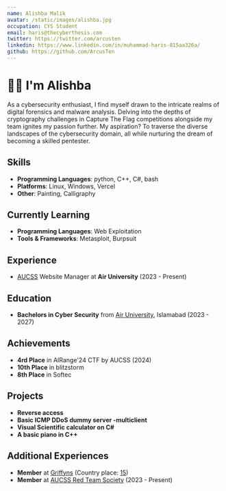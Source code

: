 ```yaml
---
name: Alishba Malik
avatar: /static/images/alishba.jpg
occupation: CYS Student
email: haris@thecyberthesis.com
twitter: https://twitter.com/arcusten
linkedin: https://www.linkedin.com/in/muhammad-haris-815aa326a/
github: https://github.com/ArcusTen
---
```


# 👋🏼 I'm Alishba

As a cybersecurity enthusiast, I find myself drawn to the intricate realms of digital forensics and malware analysis. Delving into the depths of cryptography challenges in Capture The Flag competitions alongside my team ignites my passion further. My aspiration? To traverse the diverse landscapes of the cybersecurity domain, all while nurturing the dream of becoming a skilled pentester.

## Skills

- **Programming Languages**: python, C++, C#, bash
- **Platforms**: Linux, Windows, Vercel
- **Other**: Painting, Calligraphy

## Currently Learning

- **Programming Languages**: Web Exploitation
- **Tools & Frameworks**: Metasploit, Burpsuit

## Experience

- [AUCSS](https://aucss.live) Website Manager at **Air University** (2023 - Present)

## Education

- **Bachelors in Cyber Security** from [Air University](https://au.edu.pk/), Islamabad (2023 - 2027)

## Achievements

- **4rd Place** in AIRange'24 CTF by AUCSS (2024)
- **10th Place** in blitzstorm 
- **8th Place** in Softec

## Projects

- **Reverse access**
- **Basic ICMP DDoS dummy server -multiclient** 
- **Visual Scientific calculator on C#**
- **A basic piano in C++**

## Additional Experiences

- **Member** at [Griffyns](https://ctftime.org/team/221924) (Country place: [15](https://ctftime.org/stats/PK))
- **Member** at [AUCSS Red Team Society](https://aucss.live/) (2023 - Present)

